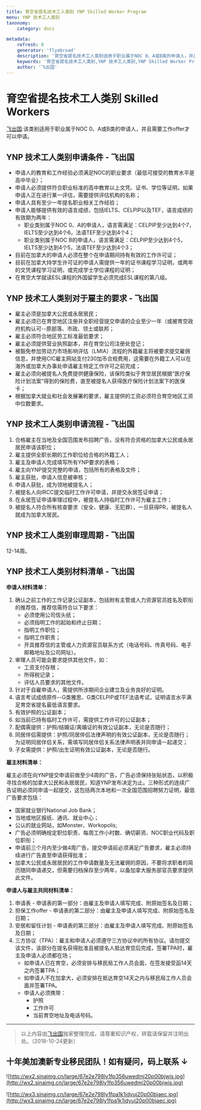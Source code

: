 ```yaml
---
title: 育空省提名技术工人类别 YNP Skilled Worker Program
menu: YNP 技术工人类别
taxonomy:
    category: docs

metadata:
    refresh: 0
    generator: 'flyabroad'
    description: '育空省提名技术工人类别适用于职业属于NOC 0、A或B类的申请人，并且需要工作offer才可以申请。。'
    keywords: '育空省提名技术工人类别,YNP 技术工人类别,YNP Skilled Worker Program'
    author: '飞出国'
---
```

# 育空省提名技术工人类别 Skilled Workers

[飞出国](/home):该类别适用于职业属于NOC 0、A或B类的申请人，并且需要工作offer才可以申请。

## YNP 技术工人类别申请条件 - 飞出国

* 申请人的教育和工作经验必须满足NOC的职业要求（最低可接受的教育水平是高中毕业）；
* 申请人必须提供符合职业标准的高中教育以上文凭、证书、学位等证明，如果申请人正在进行某一评估，需要提供评估机构的名称；
* 申请人具有至少一年提名职业相关工作经验；
* 申请人能够提供有效的语言成绩，包括IELTS、CELPIP以及TEF，语言成绩的有效期为两年：
    * 职业类别属于NOC 0、A的申请人，语言需满足：CELPIP至少达到4个7，IELTS至少达到4个6，法语TEF至少达到4个4；
    * 职业类别属于NOC B的申请人，语言需满足：CELPIP至少达到4个5，IELTS至少达到4个5，法语TEF至少达到4个3；
* 目前在加拿大的申请人必须在整个在申请期间持有有效的工作许可证；
* 目前在加拿大持学生许可证的申请人需提供一年的证书课程学习证明，或两年的文凭课程学习证明，或完成学士学位课程的证明；
* 在育空大学就读ESL课程的外国留学生必须完成ESL课程的第八级。

## YNP 技术工人类别对于雇主的要求 - 飞出国

* 雇主必须是加拿大公民或永居居民；
* 雇主必须已在育空地区注册并全职经营提交申请的企业至少一年（或被育空政府机构认可--原部落、市政、领土或联邦；
* 雇主必须符合地区劳工标准最低要求；
* 雇主必须提供营业执照副本，并在育空公司注册处登记；
* 被豁免参加劳动力市场影响评估（LMIA）流程的外籍雇主将被要求提交雇佣信息，并使用CIC雇主网站支付230加币合规费用，这需要在外籍工人可以在海外或加拿大办事处申请雇主特定工作许可之前完成；
* 雇主必须向被提名人免费提供健康保险，该保险类似于育空居民根据“医疗保险计划法案”得到的保险费，直至被提名人获得医疗保险计划法案下的医保卡；
* 根据加拿大就业和社会发展署的要求，雇主提供的工资必须符合育空地区工资中位数要求。

## YNP 技术工人类别申请流程 - 飞出国

1. 合格雇主在当地及全国范围发布招聘广告，没有符合资格的加拿大公民或永居居民申请该职位；
2. 雇主提供全职长期的工作职位给合格的外籍工人；
3. 雇主及申请人完成填写所有YNP要求的表格；
4. 雇主向YNP提交完整的申请，包括所有的表格及文件；
5. 雇主获批，申请人信息被审核；
6. 申请人获批，成为领地被提名人；
7. 被提名人向IRCC提交临时工作许可申请，并提交永居签证申请；
8. 在永居签证申请审理过程中，被提名人持临时工作许可为雇主工作；
9. 被提名人符合所有核查要求（安全、健康、无犯罪），一旦获得PR，被提名人就成为加拿大居民。

## YNP 技术工人类别审理周期 - 飞出国

12-14周。

## YNP 技术工人类别材料清单 - 飞出国

**申请人材料清单：**

1. 确认之前工作的工作记录公证副本，包括附有主管或人力资源官员姓名及职衔的推荐信，推荐信需符合以下要求：
    * 必须使用公司信头纸；
    * 必须指明工作的起始和终止日期；
    * 指明工作职位；
    * 指明工作职责；
    * 开具推荐信的主管或人力资源官员联系方式（电话号码、传真号码、电子邮箱地址及公司网址）。
2. 审理人员可能会要求提供其他文件，如：
    * 工资支付存根；
    * 所得税记录；
    * 评估人员要求的其他文件。
3. 针对于自雇申请人，需提供所涉期间企业建立及业务良好的证明。
4. 语言考试成绩原件--G类雅思、G类CELPIP或TEF法语考试，证明语言水平满足育空省提名最低语言要求。
5. 有效护照的公证副本；
6. 如当前已持有临时工作许可，需提供工作许可的公证副本；
7. 配偶需提供：护照/结婚证/离婚证的有效公证副本，无论是否随行；
8. 同居伴侣需提供：护照/同居伴侣法律声明的有效公证副本，无论是否随行；为证明同居伴侣关系，需填写同居伴侣关系法律声明表并同申请一起递交；
9. 子女需提供：护照/出生证明有效公证副本，无论是否随行。

**雇主材料清单：**

雇主必须在向YNP提交申请前做至少4周的广告，广告必须保持张贴状态，以积极寻找合格的加拿大公民和永居居民，知道YNP发布决定为止。三种形式的连续广告证明必须同申请一起提交，这包括两次本地和一次全国范围招聘努力证明，最低广告要求包括：

* 国家就业银行National Job Bank；
* 当地或地区报纸、通讯、就业中心；
* 公认的就业网站，如Monster、Workopolis;
* 广告必须明确规定职位职责、每周工作小时数、确切薪资、NOC职业代码及职位职衔；
* 申请前三个月内至少做4周广告，提交申请前必须满足广告要求，雇主必须持续进行广告直至申请获得批准；
* 加拿大公民或永居居民的工作申请数量及无法雇佣的原因，不要将求职者的简历随同申请递交，但需要归档保存至少两年，以备加拿大服务部官员要求提供此文件。

**申请人与雇主共同材料清单：**

1. 申请表 - 申请表的第一部分：由雇主及申请人填写完成、附原始签名及日期；
2. 担保工作offer - 申请表的第二部分：由雇主及申请人填写完成、附原始签名及日期；
3. 安居和留任计划 - 申请表的第三部分：由雇主及申请人填写完成、附原始签名及日期；
4. 三方协议（TPA）：雇主和申请人必须遵守三方协议中的所有协议。请勿提交该文件，该部分在提名获得批准且被提名人抵达育空后完成，签署TPA时，雇主及申请人必须都在场；
    * 如申请人已在育空，必须安排与移民局工作人员会面，在签发接受函14天之内签署TPA；
    * 如申请人不在加拿大，必须安排在抵达育空14天之内与移民局工作人员会面并签署TPA。
    * 申请人必须携带：
        * 护照
        * 工作许可
        * 当前育空地址及电话号码。

----

> 以上内容由[飞出国](http://js.flyabroad.com.hk/)独家整理完成，请尊重知识产权，转载请保留并注明出处。（2018-10-24更新）

## 十年美加澳新专业移民团队！如有疑问，码上联系 ↓ ##

![http://wx2.sinaimg.cn/large/67e2e798ly1fp356uwedmj20p00bjwis.jpg](http://wx2.sinaimg.cn/large/67e2e798ly1fp356uwedmj20p00bjwis.jpg)

![http://wx3.sinaimg.cn/large/67e2e798ly1fpa1k1idyuj20p00bjaec.jpg](http://wx3.sinaimg.cn/large/67e2e798ly1fpa1k1idyuj20p00bjaec.jpg)